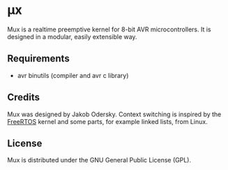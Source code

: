 # μx
Mux is a realtime preemptive kernel for 8-bit AVR microcontrollers. It is designed in a modular, easily extensible way.

## Requirements
- avr binutils (compiler and avr c library)

## Credits
Mux was designed by Jakob Odersky. Context switching is inspired by the [FreeRTOS](http://www.freertos.org/) kernel and some parts, for example linked lists, from Linux.

## License
Mux is distributed under the GNU General Public License (GPL).